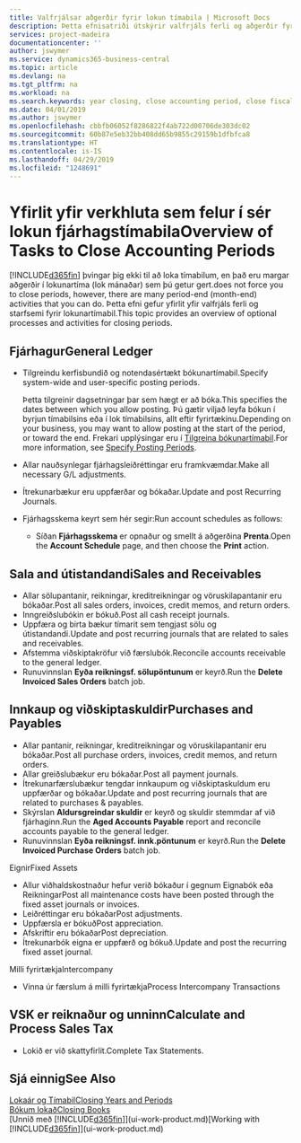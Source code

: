 ```yaml
---
title: Valfrjálsar aðgerðir fyrir lokun tímabila | Microsoft Docs
description: Þetta efnisatriði útskýrir valfrjáls ferli og aðgerðir fyrir lokun fjárhagstímabila í Business Central.
services: project-madeira
documentationcenter: ''
author: jswymer
ms.service: dynamics365-business-central
ms.topic: article
ms.devlang: na
ms.tgt_pltfrm: na
ms.workload: na
ms.search.keywords: year closing, close accounting period, close fiscal year, aging, creditor payments, vendor payments
ms.date: 04/01/2019
ms.author: jswymer
ms.openlocfilehash: cbbfb06052f8286822f4ab722d00706de303dc02
ms.sourcegitcommit: 60b87e5eb32bb408dd65b9855c29159b1dfbfca8
ms.translationtype: HT
ms.contentlocale: is-IS
ms.lasthandoff: 04/29/2019
ms.locfileid: "1248691"
---
```

# <a name="overview-of-tasks-to-close-accounting-periods"></a><span data-ttu-id="e47d2-103">Yfirlit yfir verkhluta sem felur í sér lokun fjárhagstímabila</span><span class="sxs-lookup"><span data-stu-id="e47d2-103">Overview of Tasks to Close Accounting Periods</span></span>
[!INCLUDE[d365fin](includes/d365fin_md.md)] <span data-ttu-id="e47d2-104">þvingar þig ekki til að loka tímabilum, en það eru margar aðgerðir í lokunartíma (lok mánaðar) sem þú getur gert.</span><span class="sxs-lookup"><span data-stu-id="e47d2-104">does not force you to close periods, however, there are many period-end (month-end) activities that you can do.</span></span> <span data-ttu-id="e47d2-105">Þetta efni gefur yfirlit yfir valfrjáls ferli og starfsemi fyrir lokunartímabil.</span><span class="sxs-lookup"><span data-stu-id="e47d2-105">This topic provides an overview of optional processes and activities for closing periods.</span></span>  

## <a name="general-ledger"></a><span data-ttu-id="e47d2-106">Fjárhagur</span><span class="sxs-lookup"><span data-stu-id="e47d2-106">General Ledger</span></span>
* <span data-ttu-id="e47d2-107">Tilgreindu kerfisbundið og notendasértækt bókunartímabil.</span><span class="sxs-lookup"><span data-stu-id="e47d2-107">Specify system-wide and user-specific posting periods.</span></span>  

    <span data-ttu-id="e47d2-108">Þetta tilgreinir dagsetningar þar sem hægt er að bóka.</span><span class="sxs-lookup"><span data-stu-id="e47d2-108">This specifies the dates between which you allow posting.</span></span> <span data-ttu-id="e47d2-109">Þú gætir viljað leyfa bókun í byrjun tímabilsins eða í lok tímabilsins, allt eftir fyrirtækinu.</span><span class="sxs-lookup"><span data-stu-id="e47d2-109">Depending on your business, you may want to allow posting at the start of the period, or toward the end.</span></span> <span data-ttu-id="e47d2-110">Frekari upplýsingar eru í [Tilgreina bókunartímabil](finance-how-specify-posting-periods.md).</span><span class="sxs-lookup"><span data-stu-id="e47d2-110">For more information, see [Specify Posting Periods](finance-how-specify-posting-periods.md).</span></span>  
* <span data-ttu-id="e47d2-111">Allar nauðsynlegar fjárhagsleiðréttingar eru framkvæmdar.</span><span class="sxs-lookup"><span data-stu-id="e47d2-111">Make all necessary G/L adjustments.</span></span>  
* <span data-ttu-id="e47d2-112">Ítrekunarbækur eru uppfærðar og bókaðar.</span><span class="sxs-lookup"><span data-stu-id="e47d2-112">Update and post Recurring Journals.</span></span>  
  <!--* Process Consolidations-->
* <span data-ttu-id="e47d2-113">Fjárhagsskema keyrt sem hér segir:</span><span class="sxs-lookup"><span data-stu-id="e47d2-113">Run account schedules as follows:</span></span>  
  * <span data-ttu-id="e47d2-114">Síðan **Fjárhagsskema** er opnaður og smellt á aðgerðina **Prenta**.</span><span class="sxs-lookup"><span data-stu-id="e47d2-114">Open the **Account Schedule** page, and then choose the **Print** action.</span></span>  

## <a name="sales-and-receivables"></a><span data-ttu-id="e47d2-115">Sala and útistandandi</span><span class="sxs-lookup"><span data-stu-id="e47d2-115">Sales and Receivables</span></span>
* <span data-ttu-id="e47d2-116">Allar sölupantanir, reikningar, kreditreikningar og vöruskilapantanir eru bókaðar.</span><span class="sxs-lookup"><span data-stu-id="e47d2-116">Post all sales orders, invoices, credit memos, and return orders.</span></span>  
* <span data-ttu-id="e47d2-117">Inngreiðslubókin er bókuð.</span><span class="sxs-lookup"><span data-stu-id="e47d2-117">Post all cash receipt journals.</span></span>  
* <span data-ttu-id="e47d2-118">Uppfæra og birta bækur tímarit sem tengjast sölu og útistandandi.</span><span class="sxs-lookup"><span data-stu-id="e47d2-118">Update and post recurring journals that are related to sales and receivables.</span></span>  
* <span data-ttu-id="e47d2-119">Afstemma viðskiptakröfur við færslubók.</span><span class="sxs-lookup"><span data-stu-id="e47d2-119">Reconcile accounts receivable to the general ledger.</span></span>  
* <span data-ttu-id="e47d2-120">Runuvinnslan **Eyða reikningsf. sölupöntunum** er keyrð.</span><span class="sxs-lookup"><span data-stu-id="e47d2-120">Run the **Delete Invoiced Sales Orders** batch job.</span></span>  

## <a name="purchases-and-payables"></a><span data-ttu-id="e47d2-121">Innkaup og viðskiptaskuldir</span><span class="sxs-lookup"><span data-stu-id="e47d2-121">Purchases and Payables</span></span>
* <span data-ttu-id="e47d2-122">Allar pantanir, reikningar, kreditreikningar og vöruskilapantanir eru bókaðar.</span><span class="sxs-lookup"><span data-stu-id="e47d2-122">Post all purchase orders, invoices, credit memos, and return orders.</span></span>  
* <span data-ttu-id="e47d2-123">Allar greiðslubækur eru bókaðar.</span><span class="sxs-lookup"><span data-stu-id="e47d2-123">Post all payment journals.</span></span>  
* <span data-ttu-id="e47d2-124">Ítrekunarfærslubækur tengdar innkaupum og viðskiptaskuldum eru uppfærðar og bókaðar.</span><span class="sxs-lookup"><span data-stu-id="e47d2-124">Update and post recurring journals that are related to purchases & payables.</span></span>  
* <span data-ttu-id="e47d2-125">Skýrslan **Aldursgreindar skuldir** er keyrð og skuldir stemmdar af við fjárhaginn.</span><span class="sxs-lookup"><span data-stu-id="e47d2-125">Run the **Aged Accounts Payable** report and reconcile accounts payable to the general ledger.</span></span>  
* <span data-ttu-id="e47d2-126">Runuvinnslan **Eyða reikningsf. innk.pöntunum** er keyrð.</span><span class="sxs-lookup"><span data-stu-id="e47d2-126">Run the **Delete Invoiced Purchase Orders** batch job.</span></span>  

<span data-ttu-id="e47d2-127">Eignir</span><span class="sxs-lookup"><span data-stu-id="e47d2-127">Fixed Assets</span></span>
* <span data-ttu-id="e47d2-128">Allur viðhaldskostnaður hefur verið bókaður í gegnum Eignabók eða Reikningar</span><span class="sxs-lookup"><span data-stu-id="e47d2-128">Post all maintenance costs have been posted through the fixed asset journals or invoices.</span></span>
* <span data-ttu-id="e47d2-129">Leiðréttingar eru bókaðar</span><span class="sxs-lookup"><span data-stu-id="e47d2-129">Post adjustments.</span></span>
* <span data-ttu-id="e47d2-130">Uppfærsla er bókuð</span><span class="sxs-lookup"><span data-stu-id="e47d2-130">Post appreciation.</span></span>
* <span data-ttu-id="e47d2-131">Afskriftir eru bókaðar</span><span class="sxs-lookup"><span data-stu-id="e47d2-131">Post depreciation.</span></span>
* <span data-ttu-id="e47d2-132">Ítrekunarbók eigna er uppfærð og bókuð.</span><span class="sxs-lookup"><span data-stu-id="e47d2-132">Update and post the recurring fixed asset journal.</span></span>

<span data-ttu-id="e47d2-133">Milli fyrirtækja</span><span class="sxs-lookup"><span data-stu-id="e47d2-133">Intercompany</span></span>
* <span data-ttu-id="e47d2-134">Vinna úr færslum á milli fyrirtækja</span><span class="sxs-lookup"><span data-stu-id="e47d2-134">Process Intercompany Transactions</span></span>

## <a name="calculate-and-process-sales-tax"></a><span data-ttu-id="e47d2-135">VSK er reiknaður og unninn</span><span class="sxs-lookup"><span data-stu-id="e47d2-135">Calculate and Process Sales Tax</span></span>
* <span data-ttu-id="e47d2-136">Lokið er við skattyfirlit.</span><span class="sxs-lookup"><span data-stu-id="e47d2-136">Complete Tax Statements.</span></span>  

## <a name="see-also"></a><span data-ttu-id="e47d2-137">Sjá einnig</span><span class="sxs-lookup"><span data-stu-id="e47d2-137">See Also</span></span>
[<span data-ttu-id="e47d2-138">Lokaár og Tímabil</span><span class="sxs-lookup"><span data-stu-id="e47d2-138">Closing Years and Periods</span></span>](year-close-years-periods.md)  
[<span data-ttu-id="e47d2-139">Bókum lokað</span><span class="sxs-lookup"><span data-stu-id="e47d2-139">Closing Books</span></span>](year-close-books.md)  
<span data-ttu-id="e47d2-140">[Unnið með [!INCLUDE[d365fin](includes/d365fin_md.md)]](ui-work-product.md)</span><span class="sxs-lookup"><span data-stu-id="e47d2-140">[Working with [!INCLUDE[d365fin](includes/d365fin_md.md)]](ui-work-product.md)</span></span>
